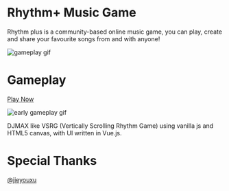 # Rhythm+ Music Game
Rhythm plus is a community-based online music game, you can play, create and share your favourite songs from and with anyone!

![gameplay gif](https://rhythm-plus.web.app/og.jpg)



# Gameplay

[Play Now](https://rhythm-plus.com/)

![early gameplay gif](gameplay.gif)

DJMAX like VSRG (Vertically Scrolling Rhythm Game) using vanilla js and HTML5 canvas, with UI written in Vue.js.


# Special Thanks

[@jieyouxu](https://github.com/jieyouxu)